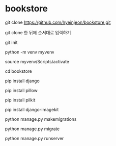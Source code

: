 # bookstore

git clone https://github.com/hyeinjeon/bookstore.git

git clone 한 뒤에 순서대로 입력하기

git init

python -m venv myvenv

source myvenv/Scripts/activate

cd bookstore

pip install django

pip install pillow

pip install pilkit

pip install django-imagekit

python manage.py makemigrations

python manage.py migrate

python manage.py runserver